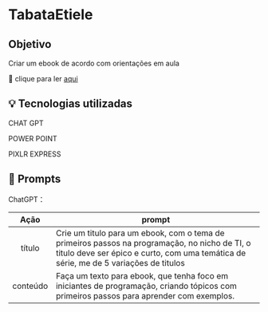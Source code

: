 # TabataEtiele

## Objetivo
Criar um ebook de acordo com orientações em aula

📖 clique para ler 
[aqui](https://github.com/TabataEtiele/Aula-DIO-ebook/blob/main/ebook%20aula%20dio.pdf)


## 💡 Tecnologias utilizadas
CHAT GPT

POWER POINT

PIXLR EXPRESS

## 🔎 Prompts
ChatGPT：

|   Ação   | prompt                                                                                                                                                                                                                                                                         |
| :------: | ------------------------------------------------------------------------------------------------------------------------------------------------------------------------------------------------------------------------------------------------------------------------------ |
|  título  | Crie um titulo para um ebook, com o tema de primeiros passos na programação, no nicho de TI, o titulo deve ser épico e curto, com uma temática de série, me de 5 variações de titulos                                                     |
| conteúdo | Faça um texto para ebook, que tenha foco em iniciantes de programação, criando tópicos com primeiros passos para aprender com exemplos. |





